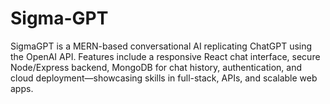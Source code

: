 # Sigma-GPT
SigmaGPT is a MERN-based conversational AI replicating ChatGPT using the OpenAI API. Features include a responsive React chat interface, secure Node/Express backend, MongoDB for chat history, authentication, and cloud deployment—showcasing skills in full-stack, APIs, and scalable web apps.
